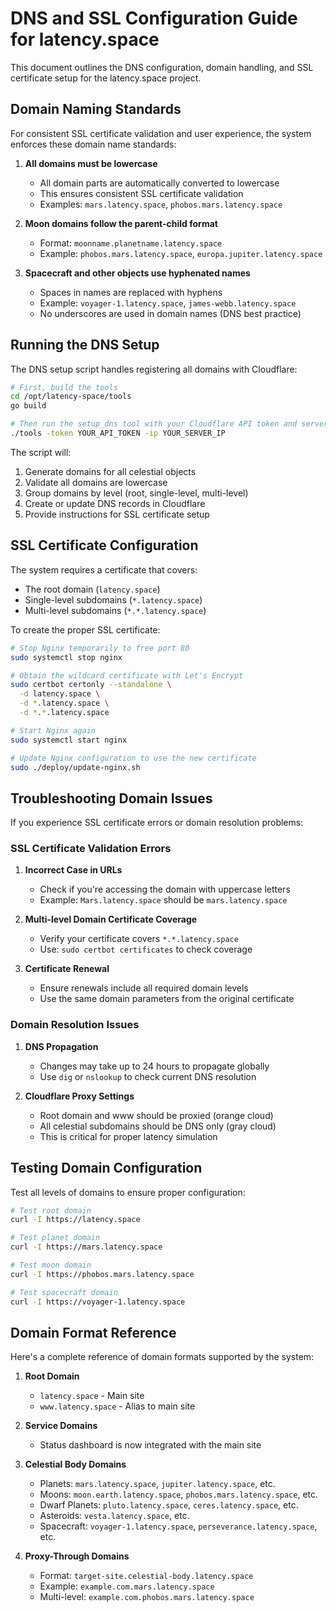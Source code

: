 # DNS and SSL Configuration Guide for latency.space

This document outlines the DNS configuration, domain handling, and SSL certificate setup for the latency.space project.

## Domain Naming Standards

For consistent SSL certificate validation and user experience, the system enforces these domain name standards:

1. **All domains must be lowercase**
   - All domain parts are automatically converted to lowercase
   - This ensures consistent SSL certificate validation
   - Examples: `mars.latency.space`, `phobos.mars.latency.space`

2. **Moon domains follow the parent-child format**
   - Format: `moonname.planetname.latency.space`
   - Example: `phobos.mars.latency.space`, `europa.jupiter.latency.space`

3. **Spacecraft and other objects use hyphenated names**
   - Spaces in names are replaced with hyphens
   - Example: `voyager-1.latency.space`, `james-webb.latency.space`
   - No underscores are used in domain names (DNS best practice)

## Running the DNS Setup

The DNS setup script handles registering all domains with Cloudflare:

```bash
# First, build the tools
cd /opt/latency-space/tools
go build

# Then run the setup_dns tool with your Cloudflare API token and server IP
./tools -token YOUR_API_TOKEN -ip YOUR_SERVER_IP
```

The script will:
1. Generate domains for all celestial objects
2. Validate all domains are lowercase
3. Group domains by level (root, single-level, multi-level)
4. Create or update DNS records in Cloudflare
5. Provide instructions for SSL certificate setup

## SSL Certificate Configuration

The system requires a certificate that covers:
- The root domain (`latency.space`)
- Single-level subdomains (`*.latency.space`)
- Multi-level subdomains (`*.*.latency.space`)

To create the proper SSL certificate:

```bash
# Stop Nginx temporarily to free port 80
sudo systemctl stop nginx

# Obtain the wildcard certificate with Let's Encrypt
sudo certbot certonly --standalone \
  -d latency.space \
  -d *.latency.space \
  -d *.*.latency.space

# Start Nginx again
sudo systemctl start nginx

# Update Nginx configuration to use the new certificate
sudo ./deploy/update-nginx.sh
```

## Troubleshooting Domain Issues

If you experience SSL certificate errors or domain resolution problems:

### SSL Certificate Validation Errors

1. **Incorrect Case in URLs**
   - Check if you're accessing the domain with uppercase letters
   - Example: `Mars.latency.space` should be `mars.latency.space`

2. **Multi-level Domain Certificate Coverage**
   - Verify your certificate covers `*.*.latency.space`
   - Use: `sudo certbot certificates` to check coverage

3. **Certificate Renewal**
   - Ensure renewals include all required domain levels
   - Use the same domain parameters from the original certificate

### Domain Resolution Issues

1. **DNS Propagation**
   - Changes may take up to 24 hours to propagate globally
   - Use `dig` or `nslookup` to check current DNS resolution

2. **Cloudflare Proxy Settings**
   - Root domain and www should be proxied (orange cloud)
   - All celestial subdomains should be DNS only (gray cloud)
   - This is critical for proper latency simulation

## Testing Domain Configuration

Test all levels of domains to ensure proper configuration:

```bash
# Test root domain
curl -I https://latency.space

# Test planet domain
curl -I https://mars.latency.space

# Test moon domain
curl -I https://phobos.mars.latency.space

# Test spacecraft domain
curl -I https://voyager-1.latency.space
```

## Domain Format Reference

Here's a complete reference of domain formats supported by the system:

1. **Root Domain**
   - `latency.space` - Main site
   - `www.latency.space` - Alias to main site

2. **Service Domains**
   - Status dashboard is now integrated with the main site

3. **Celestial Body Domains**
   - Planets: `mars.latency.space`, `jupiter.latency.space`, etc.
   - Moons: `moon.earth.latency.space`, `phobos.mars.latency.space`, etc.
   - Dwarf Planets: `pluto.latency.space`, `ceres.latency.space`, etc.
   - Asteroids: `vesta.latency.space`, etc.
   - Spacecraft: `voyager-1.latency.space`, `perseverance.latency.space`, etc.

4. **Proxy-Through Domains**
   - Format: `target-site.celestial-body.latency.space`
   - Example: `example.com.mars.latency.space`
   - Multi-level: `example.com.phobos.mars.latency.space`